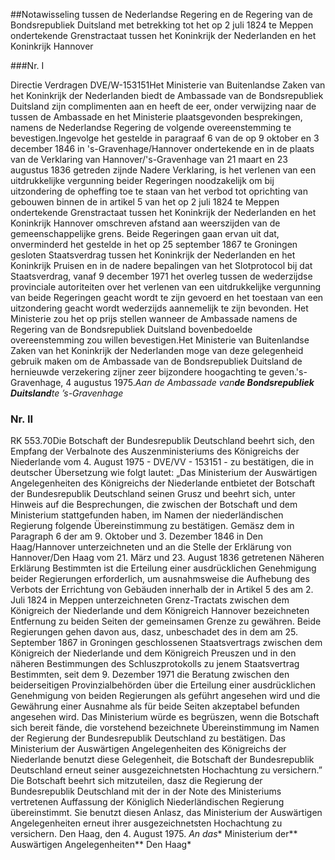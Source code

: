 <meta http-equiv='Content-Type' content='text/html; charset=utf-8' />

##Notawisseling tussen de Nederlandse Regering en de Regering van de Bondsrepubliek Duitsland met betrekking tot het op 2 juli 1824 te Meppen ondertekende Grenstractaat tussen het Koninkrijk der Nederlanden en het Koninkrijk Hannover

###Nr. I 

Directie Verdragen DVE/W-153151Het Ministerie van Buitenlandse Zaken van het Koninkrijk der Nederlanden biedt de Ambassade van de Bondsrepubliek Duitsland zijn complimenten aan en heeft de eer, onder verwijzing naar de tussen de Ambassade en het Ministerie plaatsgevonden besprekingen, namens de Nederlandse Regering de volgende overeenstemming te bevestigen.Ingevolge het gestelde in paragraaf 6 van de op 9 oktober en 3 december 1846 in 's-Gravenhage/Hannover ondertekende en in de plaats van de Verklaring van Hannover/'s-Gravenhage van 21 maart en 23 augustus 1836 getreden zijnde Nadere Verklaring, is het verlenen van een uitdrukkelijke vergunning beider Regeringen noodzakelijk om bij uitzondering de opheffing toe te staan van het verbod tot oprichting van gebouwen binnen de in artikel 5 van het op 2 juli 1824 te Meppen ondertekende Grenstractaat tussen het Koninkrijk der Nederlanden en het Koninkrijk Hannover omschreven afstand aan weerszijden van de gemeenschappelijke grens. Beide Regeringen gaan ervan uit dat, onverminderd het gestelde in het op 25 september 1867 te Groningen gesloten Staatsverdrag tussen het Koninkrijk der Nederlanden en het Koninkrijk Pruisen en in de nadere bepalingen van het Slotprotocol bij dat Staatsverdrag, vanaf 9 december 1971 het overleg tussen de wederzijdse provinciale autoriteiten over het verlenen van een uitdrukkelijke vergunning van beide Regeringen geacht wordt te zijn gevoerd en het toestaan van een uitzondering geacht wordt wederzijds aannemelijk te zijn bevonden. Het Ministerie zou het op prijs stellen wanneer de Ambassade namens de Regering van de Bondsrepubliek Duitsland bovenbedoelde overeenstemming zou willen bevestigen.Het Ministerie van Buitenlandse Zaken van het Koninkrijk der Nederlanden moge van deze gelegenheid gebruik maken om de Ambassade van de Bondsrepubliek Duitsland de hernieuwde verzekering zijner zeer bijzondere hoogachting te geven.'s-Gravenhage, 4 augustus 1975.*Aan de Ambassade van**de Bondsrepubliek Duitsland**te ’s-Gravenhage* 

### Nr. II 

RK 553.70Die Botschaft der Bundesrepublik Deutschland beehrt sich, den Empfang der Verbalnote des Auszenministeriums des Königreichs der Niederlande vom 4. August 1975 - DVE/VV - 153151 - zu bestätigen, die in deutscher Übersetzung wie folgt lautet: „Das Ministerium der Auswärtigen Angelegenheiten des Königreichs der Niederlande entbietet der Botschaft der Bundesrepublik Deutschland seinen Grusz und beehrt sich, unter Hinweis auf die Besprechungen, die zwischen der Botschaft und dem Ministerium stattgefunden haben, im Namen der niederländischen Regierung folgende Übereinstimmung zu bestätigen. Gemäsz dem in Paragraph 6 der am 9. Oktober und 3. Dezember 1846 in Den Haag/Hannover unterzeichneten und an die Stelle der Erklärung von Hannover/Den Haag vom 21. März und 23. August 1836 getretenen Näheren Erklärung Bestimmten ist die Erteilung einer ausdrücklichen Genehmigung beider Regierungen erforderlich, um ausnahmsweise die Aufhebung des Verbots der Errichtung von Gebäuden innerhalb der in Artikel 5 des am 2. Juli 1824 in Meppen unterzeichneten Grenz-Tractats zwischen dem Königreich der Niederlande und dem Königreich Hannover bezeichneten Entfernung zu beiden Seiten der gemeinsamen Grenze zu gewähren. Beide Regierungen gehen davon aus, dasz, unbeschadet des in dem am 25. September 1867 in Groningen geschlossenen Staatsvertrags zwischen dem Königreich der Niederlande und dem Königreich Preuszen und in den näheren Bestimmungen des Schluszprotokolls zu jenem Staatsvertrag Bestimmten, seit dem 9. Dezember 1971 die Beratung zwischen den beiderseitigen Provinzialbehörden über die Erteilung einer ausdrücklichen Genehmigung von beiden Regierungen als geführt angesehen wird und die Gewährung einer Ausnahme als für beide Seiten akzeptabel befunden angesehen wird. Das Ministerium würde es begrüszen, wenn die Botschaft sich bereit fände, die vorstehend bezeichnete Übereinstimmung im Namen der Regierung der Bundesrepublik Deutschland zu bestätigen. Das Ministerium der Auswärtigen Angelegenheiten des Königreichs der Niederlande benutzt diese Gelegenheit, die Botschaft der Bundesrepublik Deutschland erneut seiner ausgezeichnetsten Hochachtung zu versichern.” Die Botschaft beehrt sich mitzuteilen, dasz die Regierung der Bundesrepublik Deutschland mit der in der Note des Ministeriums vertretenen Auffassung der Königlich Niederländischen Regierung übereinstimmt. Sie benutzt diesen Anlasz, das Ministerium der Auswärtigen Angelegenheiten erneut ihrer ausgezeichnetsten Hochachtung zu versichern. Den Haag, den 4. August 1975. *An das** Ministerium der** Auswärtigen Angelegenheiten** Den Haag*
